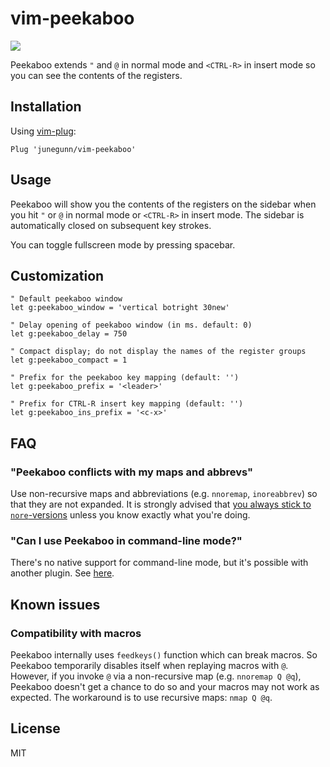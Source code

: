 vim-peekaboo
============

![](https://cloud.githubusercontent.com/assets/700826/6095261/bb00340c-af96-11e4-9df5-9cd869673a11.gif)

Peekaboo extends `"` and `@` in normal mode and `<CTRL-R>` in insert mode so
you can see the contents of the registers.

Installation
------------

Using [vim-plug](https://github.com/junegunn/vim-plug):

```vim
Plug 'junegunn/vim-peekaboo'
```

Usage
-----

Peekaboo will show you the contents of the registers on the sidebar when you
hit `"` or `@` in normal mode or `<CTRL-R>` in insert mode. The sidebar is
automatically closed on subsequent key strokes.

You can toggle fullscreen mode by pressing spacebar.

Customization
-------------

```vim
" Default peekaboo window
let g:peekaboo_window = 'vertical botright 30new'

" Delay opening of peekaboo window (in ms. default: 0)
let g:peekaboo_delay = 750

" Compact display; do not display the names of the register groups
let g:peekaboo_compact = 1

" Prefix for the peekaboo key mapping (default: '')
let g:peekaboo_prefix = '<leader>'

" Prefix for CTRL-R insert key mapping (default: '')
let g:peekaboo_ins_prefix = '<c-x>'
```

FAQ
---

### "Peekaboo conflicts with my maps and abbrevs"

Use non-recursive maps and abbreviations (e.g. `nnoremap`, `inoreabbrev`) so
that they are not expanded. It is strongly advised that [you always stick to
`nore`-versions][m] unless you know exactly what you're doing.

[m]: http://learnvimscriptthehardway.stevelosh.com/chapters/05.html

### "Can I use Peekaboo in command-line mode?"

There's no native support for command-line mode, but it's possible with another
plugin. See [here](https://github.com/junegunn/vim-peekaboo/issues/23#issuecomment-84500667).

Known issues
------------

### Compatibility with macros

Peekaboo internally uses `feedkeys()` function which can break macros. So
Peekaboo temporarily disables itself when replaying macros with `@`. However,
if you invoke `@` via a non-recursive map (e.g. `nnoremap Q @q`), Peekaboo
doesn't get a chance to do so and your macros may not work as expected. The
workaround is to use recursive maps: `nmap Q @q`.

License
-------

MIT

